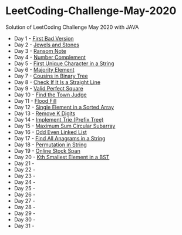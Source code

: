 # LeetCoding-Challenge-May-2020
Solution of LeetCoding Challenge May 2020 with JAVA
* Day 1 - [First Bad Version](https://github.com/WangYuw/LeetCoding-Challenge-May-2020/blob/master/Day-01-First-Bad-Version/Solution.java)
* Day 2 - [Jewels and Stones](https://github.com/WangYuw/LeetCoding-Challenge-May-2020/blob/master/Day-02-Jewels-and-Stones/Solution.java)
* Day 3 - [Ransom Note](https://github.com/WangYuw/LeetCoding-Challenge-May-2020/blob/master/Day-03-Ransom-Note/Solution.java)
* Day 4 - [Number Complement](https://github.com/WangYuw/LeetCoding-Challenge-May-2020/blob/master/Day-04-Number-Complement/Solution.java)
* Day 5 - [First Unique Character in a String](https://github.com/WangYuw/LeetCoding-Challenge-May-2020/blob/master/Day-05-First-Unique-Character-in-a-String/Solution.java)
* Day 6 - [Majority Element](https://github.com/WangYuw/LeetCoding-Challenge-May-2020/blob/master/Day-06-Majority-Element/Solution.java)
* Day 7 - [Cousins in Binary Tree](https://github.com/WangYuw/LeetCoding-Challenge-May-2020/blob/master/Day-07-Cousins-in-Binary-Tree/Solution.java)
* Day 8 - [Check If It Is a Straight Line](https://github.com/WangYuw/LeetCoding-Challenge-May-2020/blob/master/Day-08-Check-If-It-Is-a-Straight-Line/Solution.java)
* Day 9 - [Valid Perfect Square](https://github.com/WangYuw/LeetCoding-Challenge-May-2020/blob/master/Day-09-Valid-Perfect-Square/Solution.java)
* Day 10 - [Find the Town Judge](https://github.com/WangYuw/LeetCoding-Challenge-May-2020/blob/master/Day-10-Find-the-Town-Judge/Solution.java)
* Day 11 - [Flood Fill](https://github.com/WangYuw/LeetCoding-Challenge-May-2020/blob/master/Day-11-Flood-Fill/Solution.java)
* Day 12 - [Single Element in a Sorted Array](https://github.com/WangYuw/LeetCoding-Challenge-May-2020/blob/master/Day-12-Single-Element-in-a-Sorted-Array/Solution.java)
* Day 13 - [Remove K Digits](https://github.com/WangYuw/LeetCoding-Challenge-May-2020/blob/master/Day-13-Remove-K-Digits/Solution.java)
* Day 14 - [Implement Trie (Prefix Tree)](https://github.com/WangYuw/LeetCoding-Challenge-May-2020/blob/master/Day-14-Implement-Trie-Prefix-Tree/Solution.java)
* Day 15 - [Maximum Sum Circular Subarray](https://github.com/WangYuw/LeetCoding-Challenge-May-2020/blob/master/Day-15-Maximum-Sum-Circular-Subarray/Solution.java)
* Day 16 - [Odd Even Linked List](https://github.com/WangYuw/LeetCoding-Challenge-May-2020/blob/master/Day-16-Odd-Even-Linked-List/Solution.java)
* Day 17 - [Find All Anagrams in a String](https://github.com/WangYuw/LeetCoding-Challenge-May-2020/blob/master/Day-17-Find-All-Anagrams-in-a-String/Solution.java)
* Day 18 - [Permutation in String](https://github.com/WangYuw/LeetCoding-Challenge-May-2020/blob/master/Day-18-Permutation-in-String/Solution.java)
* Day 19 - [Online Stock Span](https://github.com/WangYuw/LeetCoding-Challenge-May-2020/blob/master/Day-19-Online-Stock-Span/Solution.java)
* Day 20 - [Kth Smallest Element in a BST](https://github.com/WangYuw/LeetCoding-Challenge-May-2020/blob/master/Day-20-Kth-Smallest-Element-in-a-BST/Solution.java)
* Day 21 - 
* Day 22 - 
* Day 23 - 
* Day 24 - 
* Day 25 - 
* Day 26 - 
* Day 27 - 
* Day 28 - 
* Day 29 -
* Day 30 - 
* Day 31 -  
